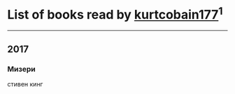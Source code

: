 # List of books read by [kurtcobain177](http://vk.com/id23409175)<sup>1</sup>
---

## 2017

### Мизери
стивен кинг



